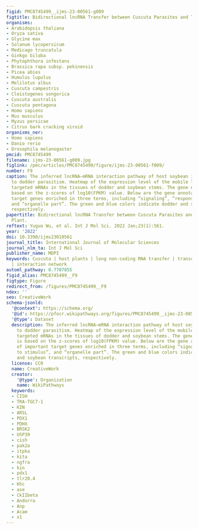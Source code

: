```yaml
---
figid: PMC8745499__ijms-23-00561-g009
figtitle: Bidirectional lncRNA Transfer between Cuscuta Parasites and Their Host Plant
organisms:
- Arabidopsis thaliana
- Oryza sativa
- Glycine max
- Solanum lycopersicum
- Medicago truncatula
- Ginkgo biloba
- Phytophthora infestans
- Brassica rapa subsp. pekinensis
- Picea abies
- Humulus lupulus
- Melilotus albus
- Cuscuta campestris
- Cleistogenes songorica
- Cuscuta australis
- Cuscuta pentagona
- Homo sapiens
- Mus musculus
- Myzus persicae
- Citrus bark cracking viroid
organisms_ner:
- Homo sapiens
- Danio rerio
- Drosophila melanogaster
pmcid: PMC8745499
filename: ijms-23-00561-g009.jpg
figlink: /pmc/articles/PMC8745499/figure/ijms-23-00561-f009/
number: F9
caption: The inferred lncRNA–mRNA interaction pathway of host soybean in response
  to dodder parasitism. Heatmap of the expression level of the mobile lncRNAs and
  targeted mRNAs in the tissues of dodder and soybean stems. The gene expression is
  based on the z-scores of log10(FPKM) value. Below are the gene annotations of important
  target genes enriched in three terms, including “signaling”, “response to stimulus”,
  and “organelle part”. The green and blue colors indicate dodder and soybean transcripts,
  respectively.
papertitle: Bidirectional lncRNA Transfer between Cuscuta Parasites and Their Host
  Plant.
reftext: Yuguo Wu, et al. Int J Mol Sci. 2022 Jan;23(1):561.
year: '2022'
doi: 10.3390/ijms23010561
journal_title: International Journal of Molecular Sciences
journal_nlm_ta: Int J Mol Sci
publisher_name: MDPI
keywords: Cuscuta | host plants | long non-coding RNA transfer | transcriptome sequencing
  | interaction network
automl_pathway: 0.7707855
figid_alias: PMC8745499__F9
figtype: Figure
redirect_from: /figures/PMC8745499__F9
ndex: ''
seo: CreativeWork
schema-jsonld:
  '@context': https://schema.org/
  '@id': https://pfocr.wikipathways.org/figures/PMC8745499__ijms-23-00561-g009.html
  '@type': Dataset
  description: The inferred lncRNA–mRNA interaction pathway of host soybean in response
    to dodder parasitism. Heatmap of the expression level of the mobile lncRNAs and
    targeted mRNAs in the tissues of dodder and soybean stems. The gene expression
    is based on the z-scores of log10(FPKM) value. Below are the gene annotations
    of important target genes enriched in three terms, including “signaling”, “response
    to stimulus”, and “organelle part”. The green and blue colors indicate dodder
    and soybean transcripts, respectively.
  license: CC0
  name: CreativeWork
  creator:
    '@type': Organization
    name: WikiPathways
  keywords:
  - CISH
  - TRA-TGC7-1
  - KIN
  - ARSL
  - PDX1
  - PDHX
  - BRSK2
  - USP39
  - cish
  - pak2a
  - itpka
  - kita
  - ngfra
  - kin
  - pdx1
  - tlr20.4
  - Khc
  - ase
  - CkIIbeta
  - Andorra
  - Anp
  - Acam
  - x1
---
```

